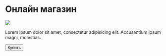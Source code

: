 <!doctype html>
<html lang="ru">
<head>
  <meta charset="UTF-8">
  <meta name="viewport" 
              content="width=device-width, user-scalable=no, initial-scale=1.0, maximum-scale=1.0, minimum-scale=1.
  <meta https-equiv="X-UA-Compatible" content="ie=edge">           
  <title>Shop</title>
</head>
<body>
         <div id="main">
                <h1>Онлайн магазин</h1>
                <img src="https://cdn-icons-png.flaticon.com/512/3595/3595455.png">
                <p>Lorem ipsum dolor sit amet, consectetur adipisicing elit. Accusantium  ipsum magni, molestias.</p>
                <button id="buy">Купить</button>
         </div>
</body>
</html>         
